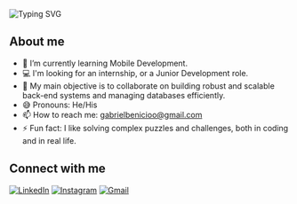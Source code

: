 <img src="https://readme-typing-svg.demolab.com?font=Fira+Code&weight=500&size=24&pause=1000&color=36BCF7&center=true&vCenter=true&width=435&lines=I'm+a+Back-End+Developer+/+DBA;" alt="Typing SVG" />

## About me
- 🌱 I’m currently learning Mobile Development.
- 💻 I'm looking for an internship, or a Junior Development role.
- 👯 My main objective is to collaborate on building robust and scalable back-end systems and managing databases efficiently.
- 😅 Pronouns: He/His
- 📫 How to reach me: gabrielbenicioo@gmail.com
- ⚡ Fun fact: I like solving complex puzzles and challenges, both in coding and in real life.

## Connect with me

[![LinkedIn](https://img.shields.io/badge/LinkedIn-0077B5?style=for-the-badge&logo=linkedin&logoColor=white)](https://www.linkedin.com/in/gabrielbenicioo)
[![Instagram](https://img.shields.io/badge/Instagram-E4405F?style=for-the-badge&logo=instagram&logoColor=white)](https://www.instagram.com/gabriel.bnc9/profilecard/?igshid=MTQ0NW9vMTR4bzl1cQ==)
[![Gmail](https://img.shields.io/badge/Gmail-D14836?style=for-the-badge&logo=gmail&logoColor=white)](mailto:gabrielbenicioo@gmail.com)
